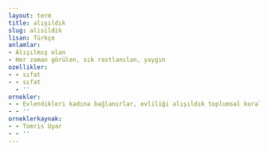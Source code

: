 ```yaml
---
layout: term
title: alışıldık
slug: alisildik
lisan: Türkçe
anlamlar:
- Alışılmış olan
- Her zaman görülen, sık rastlanılan, yaygın
ozellikler:
- - sıfat
- - sıfat
  - ''
ornekler:
- - Evlendikleri kadına bağlanırlar, evliliği alışıldık toplumsal kurallar içinde yürütürler.
- - ''
orneklerkaynak:
- - Tomris Uyar
- - ''
---
```

